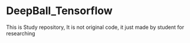 # DeepBall_Tensorflow
This is Study repository, It is not original code, it just made by student for researching
